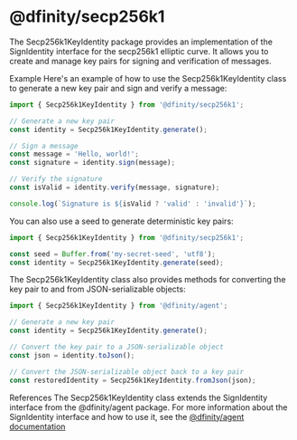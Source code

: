 # @dfinity/secp256k1

The Secp256k1KeyIdentity package provides an implementation of the SignIdentity interface for the secp256k1 elliptic curve. It allows you to create and manage key pairs for signing and verification of messages.

Example
Here's an example of how to use the Secp256k1KeyIdentity class to generate a new key pair and sign and verify a message:

```ts
import { Secp256k1KeyIdentity } from '@dfinity/secp256k1';

// Generate a new key pair
const identity = Secp256k1KeyIdentity.generate();

// Sign a message
const message = 'Hello, world!';
const signature = identity.sign(message);

// Verify the signature
const isValid = identity.verify(message, signature);

console.log(`Signature is ${isValid ? 'valid' : 'invalid'}`);
```

You can also use a seed to generate deterministic key pairs:

```ts
import { Secp256k1KeyIdentity } from '@dfinity/secp256k1';

const seed = Buffer.from('my-secret-seed', 'utf8');
const identity = Secp256k1KeyIdentity.generate(seed);
```

The Secp256k1KeyIdentity class also provides methods for converting the key pair to and from JSON-serializable objects:

```ts
import { Secp256k1KeyIdentity } from '@dfinity/agent';

// Generate a new key pair
const identity = Secp256k1KeyIdentity.generate();

// Convert the key pair to a JSON-serializable object
const json = identity.toJson();

// Convert the JSON-serializable object back to a key pair
const restoredIdentity = Secp256k1KeyIdentity.fromJson(json);
```

References
The Secp256k1KeyIdentity class extends the SignIdentity interface from the @dfinity/agent package. For more information about the SignIdentity interface and how to use it, see the [@dfinity/agent documentation](https://agent-js.icp.xyz/agent/classes/SignIdentity.html)
